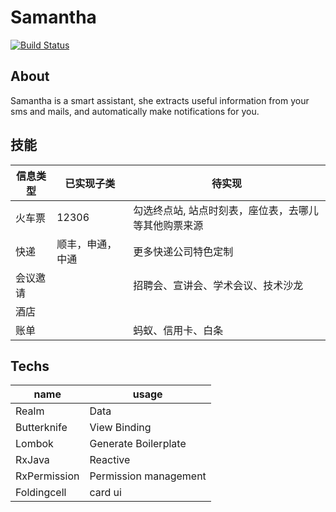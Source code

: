# Samantha

[![Build Status](https://travis-ci.com/jonashao/Samantha.svg?token=w8o6xkMwHcpfRFpW3KZW&branch=master)](https://travis-ci.com/jonashao/Samantha)

## About

Samantha is a smart assistant, 
she extracts useful information from your sms and mails, 
and automatically make notifications for you.

## 技能

| 信息类型 | 已实现子类    | 待实现                         |
| ---- | -------- | --------------------------- |
| 火车票  | 12306    | 勾选终点站, 站点时刻表，座位表，去哪儿等其他购票来源 |
| 快递   | 顺丰，申通，中通 | 更多快递公司特色定制                  |
| 会议邀请 |          | 招聘会、宣讲会、学术会议、技术沙龙           |
| 酒店   |          |                             |
| 账单   |          | 蚂蚁、信用卡、白条                   |

## Techs

| name         | usage                 |
| ------------ | --------------------- |
| Realm        | Data                  |
| Butterknife  | View Binding          |
| Lombok       | Generate Boilerplate  |
| RxJava       | Reactive              |
| RxPermission | Permission management |
| Foldingcell  | card ui               |

